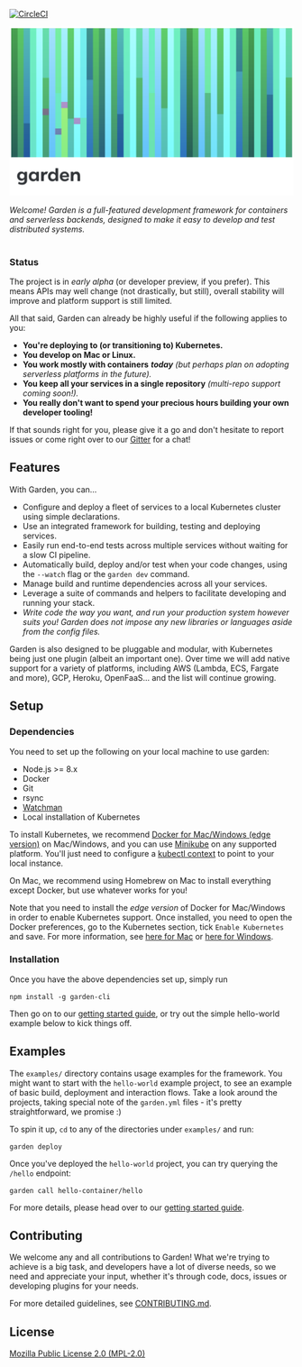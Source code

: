 [![CircleCI](https://circleci.com/gh/garden-io/garden/tree/master.svg?style=svg&circle-token=ac1ec9984d093f91e594e5a0a03b34cec2c2a093)](https://circleci.com/gh/garden-io/garden/tree/master)
 

![](docs/garden-banner-logotype-left-2.png)

*Welcome! Garden is a full-featured development framework for containers and serverless backends, designed to make 
it easy to develop and test distributed systems.* 
<br><br>

### Status

The project is in _early alpha_ (or developer preview, if you prefer). This means APIs may well change (not drastically,
but still), overall stability will improve and platform support is still limited.

All that said, Garden can already be highly useful if the following applies to you:

* **You're deploying to (or transitioning to) Kubernetes.**
* **You develop on Mac or Linux.**
* **You work mostly with containers** _**today**_ _\(but perhaps plan on adopting serverless platforms in the future\)._
* **You keep all your services in a single repository** _(multi-repo support coming soon!)._
* **You really don't want to spend your precious hours building your own developer tooling!**

If that sounds right for you, please give it a go and don't hesitate to report issues or come right over 
to our [Gitter](https://gitter.im/garden-io/Lobby#) for a chat!


## Features

With Garden, you can...

* Configure and deploy a fleet of services to a local Kubernetes cluster using simple declarations.
* Use an integrated framework for building, testing and deploying services.
* Easily run end-to-end tests across multiple services without waiting for a slow CI pipeline.
* Automatically build, deploy and/or test when your code changes, using the `--watch` flag or the `garden dev` command.
* Manage build and runtime dependencies across all your services.
* Leverage a suite of commands and helpers to facilitate developing and running your stack.
* _Write code the way you want, and run your production system however suits you! Garden does not impose any new 
libraries or languages aside from the config files._ 

Garden is also designed to be pluggable and modular, with Kubernetes being just one plugin (albeit an important one). 
Over time we will add native support for a variety of platforms, including AWS (Lambda, ECS, Fargate and more), 
GCP, Heroku, OpenFaaS... and the list will continue growing.


## Setup

### Dependencies

You need to set up the following on your local machine to use garden:
* Node.js >= 8.x
* Docker
* Git
* rsync
* [Watchman](https://facebook.github.io/watchman/docs/install.html)
* Local installation of Kubernetes

To install Kubernetes, we recommend [Docker for Mac/Windows (edge version)](https://docs.docker.com/engine/installation/) 
on Mac/Windows, and you can use [Minikube](https://github.com/kubernetes/minikube) on any supported platform.
You'll just need to configure a [kubectl context](https://kubernetes.io/docs/reference/kubectl/cheatsheet/#kubectl-context-and-configuration)
to point to your local instance.

<!--- TODO: explain kubectl contexts somewhere in more detail --->

On Mac, we recommend using Homebrew on Mac to install everything except Docker, but use whatever works for you! 

Note that you need to install the _edge version_ of Docker for Mac/Windows in 
order to enable Kubernetes support. Once installed, you need to open the 
Docker preferences, go to the Kubernetes section, tick `Enable Kubernetes` and 
save. For more information, see [here for Mac](https://docs.docker.com/docker-for-mac/kubernetes/)
or [here for Windows](https://docs.docker.com/docker-for-windows/kubernetes/).

### Installation

Once you have the above dependencies set up, simply run

    npm install -g garden-cli

Then go on to our [getting started guide](docs/introduction/getting-started.md), or try out the simple hello-world 
example below to kick things off.


## Examples

The `examples/` directory contains usage examples for the framework. You might want to start with
the `hello-world` example project, to see an example of basic build, deployment and interaction
flows. Take a look around the projects, taking special note of the `garden.yml` files - 
it's pretty straightforward, we promise :)

To spin it up, `cd` to any of the directories under `examples/` and run:

    garden deploy
    
Once you've deployed the `hello-world` project, you can try querying the `/hello` endpoint:

    garden call hello-container/hello
    
For more details, please head over to our [getting started guide](docs/introduction/getting-started.md).


## Contributing

We welcome any and all contributions to Garden! What we're trying to achieve is a big task, and 
developers have a lot of diverse needs, so we need and appreciate your input, whether it's through 
code, docs, issues or developing plugins for your needs.

For more detailed guidelines, see [CONTRIBUTING.md](CONTRIBUTING.md).


## License

[Mozilla Public License 2.0 (MPL-2.0)](LICENSE.md)
